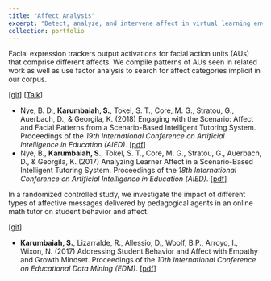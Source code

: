 ```yaml
---
title: "Affect Analysis"
excerpt: "Detect, analyze, and intervene affect in virtual learning environments using facial expression analysis, self reports and interaction"
collection: portfolio
---
```


Facial expression trackers output activations for facial action units (AUs) that comprise different affects. We compile patterns of AUs seen in related work as well as use factor analysis to search for affect categories implicit in our corpus.

\[[git](https://github.com/benjamid/SuperLearningAnalytics.git)] \[[Talk](https://vimeo.com/178362096)] 
* Nye, B. D., __Karumbaiah, S.__, Tokel, S. T., Core, M. G., Stratou, G., Auerbach, D., & Georgila, K. (2018) Engaging with the Scenario: Affect and Facial Patterns from a Scenario-Based Intelligent Tutoring System. Proceedings of the _19th International Conference on Artificial Intelligence in Education (AIED)_. \[[pdf](http://people.ict.usc.edu/~kgeorgila/publications/nye_aied18.pdf)] 
* Nye, B., __Karumbaiah, S.__, Tokel, S. T., Core, M. G., Stratou, G., Auerbach, D., & Georgila, K. (2017) Analyzing Learner Affect in a Scenario-Based Intelligent Tutoring System. Proceedings of the _18th International Conference on Artificial Intelligence in Education (AIED)_. \[[pdf](http://people.ict.usc.edu/~kgeorgila/publications/nye_aied17.pdf)] 

In a randomized controlled study, we investigate the impact of different types of affective messages delivered by pedagogical agents in an online math tutor on student behavior and affect.

\[[git](https://github.com/rezecib/MathspringDataProcessing.git)]
* __Karumbaiah, S.__, Lizarralde, R., Allessio, D., Woolf, B.P., Arroyo, I., Wixon, N. (2017) Addressing Student Behavior and Affect with Empathy and Growth Mindset. Proceedings of the _10th International Conference on Educational Data Mining (EDM)_. \[[pdf](https://files.eric.ed.gov/fulltext/ED596572.pdf)] 



